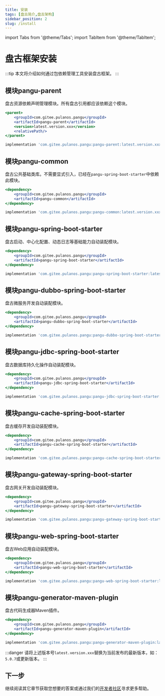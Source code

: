 ```yaml
---
title: 安装
tags: [盘古简介,盘古架构]
sidebar_position: 2
slug: /install
---
```


import Tabs from '@theme/Tabs';
import TabItem from '@theme/TabItem';

# 盘古框架安装
:::tip
本文将介绍如何通过包依赖管理工具安装盘古框架。
:::

## 模块pangu-parent
盘古资源依赖声明管理模块。所有盘古引用都应该依赖这个模块。
<Tabs>
<TabItem value="maven" label="Maven坐标">

```jsx
<parent>
	<groupId>com.gitee.pulanos.pangu</groupId>
	<artifactId>pangu-parent</artifactId>
	<version>latest.version.xxx</version>
	<relativePath/>
</parent>
```

</TabItem>

<TabItem value="Gradle" label="Gradle DSL">

```jsx
implementation 'com.gitee.pulanos.pangu:pangu-parent:latest.version.xxx'
```
</TabItem>
</Tabs>

## 模块pangu-common
盘古公共基础类库。不需要显式引入，已经在`pangu-spring-boot-starter`中依赖此模块。
<Tabs>
<TabItem value="maven" label="Maven坐标">

```jsx
<dependency>
    <groupId>com.gitee.pulanos.pangu</groupId>
    <artifactId>pangu-common</artifactId>
</dependency>
```

</TabItem>

<TabItem value="Gradle" label="Gradle DSL">

```jsx
implementation 'com.gitee.pulanos.pangu:pangu-common:latest.version.xxx'
```
</TabItem>
</Tabs>

## 模块pangu-spring-boot-starter	
盘古启动、中心化配置、动态日志等基础能力自动装配模块。
<Tabs>
<TabItem value="maven" label="Maven坐标">

```jsx
<dependency>
    <groupId>com.gitee.pulanos.pangu</groupId>
    <artifactId>pangu-spring-boot-starter</artifactId>
</dependency>
```

</TabItem>

<TabItem value="Gradle" label="Gradle DSL">

```jsx
implementation 'com.gitee.pulanos.pangu:pangu-spring-boot-starter:latest.version.xxx'
```
</TabItem>
</Tabs>

## 模块pangu-dubbo-spring-boot-starter	
盘古微服务开发自动装配模块。
<Tabs>
<TabItem value="maven" label="Maven坐标">

```jsx
<dependency>
    <groupId>com.gitee.pulanos.pangu</groupId>
    <artifactId>pangu-dubbo-spring-boot-starter</artifactId>
</dependency>
```

</TabItem>

<TabItem value="Gradle" label="Gradle DSL">

```jsx
implementation 'com.gitee.pulanos.pangu:pangu-dubbo-spring-boot-starter:latest.version.xxx'
```
</TabItem>
</Tabs>

## 模块pangu-jdbc-spring-boot-starter
盘古数据库持久化操作自动装配模块。
<Tabs>
<TabItem value="maven" label="Maven坐标">

```jsx
<dependency>
    <groupId>com.gitee.pulanos.pangu</groupId>
    <artifactId>pangu-jdbc-spring-boot-starter</artifactId>
</dependency>
```

</TabItem>

<TabItem value="Gradle" label="Gradle DSL">

```jsx
implementation 'com.gitee.pulanos.pangu:pangu-jdbc-spring-boot-starter:latest.version.xxx'
```
</TabItem>
</Tabs>

## 模块pangu-cache-spring-boot-starter
盘古缓存开发自动装配模块。
<Tabs>
<TabItem value="maven" label="Maven坐标">

```jsx
<dependency>
    <groupId>com.gitee.pulanos.pangu</groupId>
    <artifactId>pangu-cache-spring-boot-starter</artifactId>
</dependency>
```

</TabItem>

<TabItem value="Gradle" label="Gradle DSL">

```jsx
implementation 'com.gitee.pulanos.pangu:pangu-cache-spring-boot-starter:latest.version.xxx'
```
</TabItem>
</Tabs>

## 模块pangu-gateway-spring-boot-starter
盘古网关开发自动装配模块。
<Tabs>
<TabItem value="maven" label="Maven坐标">

```jsx
<dependency>
    <groupId>com.gitee.pulanos.pangu</groupId>
    <artifactId>pangu-gateway-spring-boot-starter</artifactId>
</dependency>
```

</TabItem>

<TabItem value="Gradle" label="Gradle DSL">

```jsx
implementation 'com.gitee.pulanos.pangu:pangu-gateway-spring-boot-starter:latest.version.xxx'
```
</TabItem>
</Tabs>

## 模块pangu-web-spring-boot-starter
盘古Web应用自动装配模块。
<Tabs>
<TabItem value="maven" label="Maven坐标">

```jsx
<dependency>
    <groupId>com.gitee.pulanos.pangu</groupId>
    <artifactId>pangu-web-spring-boot-starter</artifactId>
</dependency>
```

</TabItem>

<TabItem value="Gradle" label="Gradle DSL">

```jsx
implementation 'com.gitee.pulanos.pangu:pangu-web-spring-boot-starter:latest.version.xxx'
```
</TabItem>
</Tabs>

## 模块pangu-generator-maven-plugin
盘古代码生成器Maven插件。
<Tabs>
<TabItem value="maven" label="Maven坐标">

```jsx
<dependency>
    <groupId>com.gitee.pulanos.pangu</groupId>
    <artifactId>pangu-generator-maven-plugin</artifactId>
</dependency>
```

</TabItem>

<TabItem value="Gradle" label="Gradle DSL">

```jsx
implementation 'com.gitee.pulanos.pangu:pangu-generator-maven-plugin:latest.version.xxx'
```
</TabItem>
</Tabs>

:::danger
请将上述版本号`latest.version.xxx`替换为当前发布的最新版本，如：`5.0.7`或更新版本。
:::

## 下一步
继续阅读其它章节获取您想要的答案或通过我们的[开发者社区](/docs/community)寻求更多帮助。